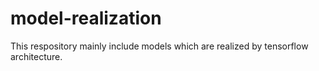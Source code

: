 # model-realization
This respository  mainly include models which are realized by tensorflow architecture.
